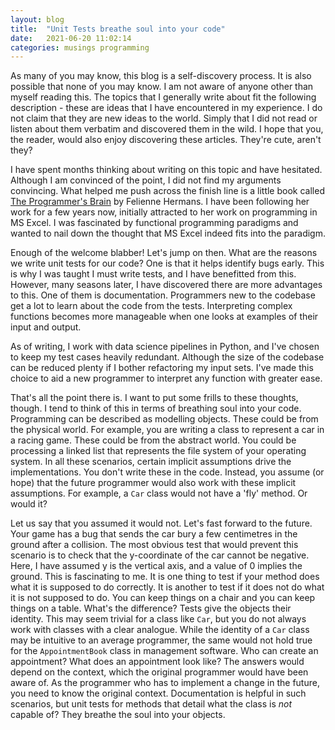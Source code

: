 ```yaml
---
layout: blog
title:  "Unit Tests breathe soul into your code"
date:   2021-06-20 11:02:14
categories: musings programming
---
```


As many of you may know, this blog is a self-discovery process.
It is also possible that none of you may know. I am not aware of anyone other than myself reading this. The topics that I generally write about fit the following description - these are ideas that I have encountered in my experience. I do not claim that they are new ideas to the world. Simply that I did not read or listen about them verbatim and discovered them in the wild. I hope that you, the reader, would also enjoy discovering these articles. They're cute, aren't they?

I have spent months thinking about writing on this topic and have hesitated. Although I am convinced of the point, I did not find my arguments convincing. What helped me push across the finish line is a little book called [The Programmer's Brain](https://www.manning.com/books/the-programmers-brain) by Felienne Hermans. I have been following her work for a few years now, initially attracted to her work on programming in MS Excel. I was fascinated by functional programming paradigms and wanted to nail down the thought that MS Excel indeed fits into the paradigm.

Enough of the welcome blabber! Let's jump on then. What are the reasons we write unit tests for our code? One is that it helps identify bugs early. This is why I was taught I must write tests, and I have benefitted from this. However, many seasons later, I have discovered there are more advantages to this. One of them is documentation. Programmers new to the codebase get a lot to learn about the code from the tests. Interpreting complex functions becomes more manageable when one looks at examples of their input and output.

As of writing, I work with data science pipelines in Python, and I've chosen to keep my test cases heavily redundant. Although the size of the codebase can be reduced plenty if I bother refactoring my input sets. I've made this choice to aid a new programmer to interpret any function with greater ease.

That's all the point there is. I want to put some frills to these thoughts, though. I tend to think of this in terms of breathing soul into your code. Programming can be described as modelling objects. These could be from the physical world. For example, you are writing a class to represent a car in a racing game. These could be from the abstract world. You could be processing a linked list that represents the file system of your operating system. In all these scenarios, certain implicit assumptions drive the implementations. You don't write these in the code. Instead, you assume (or hope) that the future programmer would also work with these implicit assumptions. For example, a `Car` class would not have a 'fly' method. Or would it?

Let us say that you assumed it would not. Let's fast forward to the future. Your game has a bug that sends the car bury a few centimetres in the ground after a collision. The most obvious test that would prevent this scenario is to check that the y-coordinate of the car cannot be negative. Here, I have assumed y is the vertical axis, and a value of 0 implies the ground. This is fascinating to me. It is one thing to test if your method does what it is supposed to do correctly. It is another to test if it does not do what it is not supposed to do. You can keep things on a chair and you can keep things on a table. What's the difference? Tests give the objects their identity. This may seem trivial for a class like `Car`, but you do not always work with classes with a clear analogue. While the identity of a `Car` class may be intuitive to an average programmer, the same would not hold true for the `AppointmentBook` class in management software. Who can create an appointment? What does an appointment look like? The answers would depend on the context, which the original programmer would have been aware of. As the programmer who has to implement a change in the future, you need to know the original context. Documentation is helpful in such scenarios, but unit tests for methods that detail what the class is *not* capable of? They breathe the soul into your objects.
